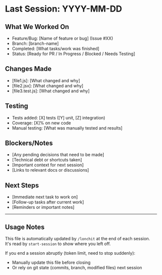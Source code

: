 # Last Session: YYYY-MM-DD

## What We Worked On
- Feature/Bug: [Name of feature or bug] (Issue #XX)
- Branch: [branch-name]
- Completed: [What tasks/work was finished]
- Status: [Ready for PR / In Progress / Blocked / Needs Testing]

## Changes Made
- [file1.js]: [What changed and why]
- [file2.jsx]: [What changed and why]
- [file3.test.js]: [What changed and why]

## Testing
- Tests added: [X] tests ([Y] unit, [Z] integration)
- Coverage: [X]% on new code
- Manual testing: [What was manually tested and results]

## Blockers/Notes
- [Any pending decisions that need to be made]
- [Technical debt or shortcuts taken]
- [Important context for next session]
- [Links to relevant docs or discussions]

## Next Steps
- [Immediate next task to work on]
- [Follow-up tasks after current work]
- [Reminders or important notes]

---

## Usage Notes

This file is automatically updated by `/lonchit` at the end of each session.
It's read by `start-session` to show where you left off.

If you end a session abruptly (token limit, need to stop suddenly):
- Manually update this file before closing
- Or rely on git state (commits, branch, modified files) next session
